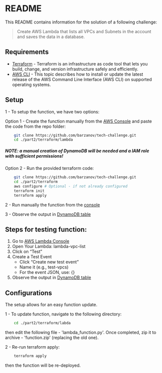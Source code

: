 
# README
This README contains information for the solution of a following challenge:
> Create AWS Lambda that lists all VPCs and Subnets in the account and saves the data in a database.



## Requirements

- [Terraform](https://developer.hashicorp.com/terraform/install/) - Terraform is an infrastructure as code tool that lets you build, change, and version infrastructure safely and efficiently.
- [AWS CLI](https://docs.aws.amazon.com/cli/latest/userguide/getting-started-install.html) - This topic describes how to install or update the latest release of the AWS Command Line Interface (AWS CLI) on supported operating systems.

## Setup

1 - To setup the function, we have two options:

Option 1 - Create the function manually from the [AWS Console](https://us-east-1.console.aws.amazon.com/lambda/home?region=us-east-1#/begin) and paste the code from the repo folder:
```bash
    git clone https://github.com/barzanov/tech-challenge.git
    cd ./part2/terraform/lambda
```
##### NOTE: a manual creation of DynamoDB will be needed and a IAM role with sufficient permissions!

Option 2 - Run the provided terraform code:
```bash
    git clone https://github.com/barzanov/tech-challenge.git
    cd ./part2/terraform
    aws configure # Optional - if not already configured
    terraform init
    terraform apply
```

2 - Run manually the function from the [console](https://us-east-1.console.aws.amazon.com/lambda/home?region=us-east-1#/functions)

3 - Observe the output in [DynamoDB table](https://us-east-1.console.aws.amazon.com/dynamodbv2/home?region=us-east-1#tables)


## Steps for testing function:
1. Go to [AWS Lambda Console](https://console.aws.amazon.com/lambda)
2. Open Your Lambda: lambda-vpc-list
3. Click on “Test”
4. Create a Test Event
    - Click “Create new test event”
    - Name it (e.g., test-vpcs)
    - For the event JSON, use: {}
5. Observe the output in [DynamoDB table](https://us-east-1.console.aws.amazon.com/dynamodbv2/home?region=us-east-1#tables)


## Configurations

The setup allows for an easy function update.

1 - To update function, navigate to the following directory:
```bash
    cd ./part2/terraform/labda
```
then edit the following file - 'lambda_function.py'. Once completed, zip it to archive - 'function.zip' (replacing the old one).

2 - Re-run terraform apply:
```bash
    terraform apply
```
then the function will be re-deployed.